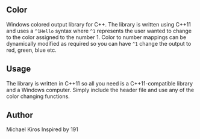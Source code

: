 ## Color

Windows colored output library for C++. The library is written using C++11 and uses
a `^1Hello` syntax where `^1` represents the user wanted to change to the color
assigned to the number 1. Color to number mappings can be dynamically modified
as required so you can have `^1` change the output to red, green, blue etc.

## Usage
The library is written in C++11 so all you need is a C++11-compatible library and
a Windows computer. Simply include the header file and use any of the color
changing functions.

## Author
Michael Kiros
Inspired by 191

